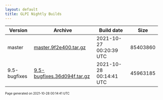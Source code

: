 ```yaml
---
layout: default
title: GLPI Nightly Builds
---
```


Version|Archive|Build date|Size
---|---|---|---
master|[master.9f2e400.tar.gz](master.9f2e400.tar.gz)|2021-10-27 00:20:39 UTC|85403860
9.5-bugfixes|[9.5-bugfixes.36d094f.tar.gz](9.5-bugfixes.36d094f.tar.gz)|2021-10-28 00:14:41 UTC|45963185

<font size="1">Page generated on 2021-10-28 00:14:41 UTC</font>
